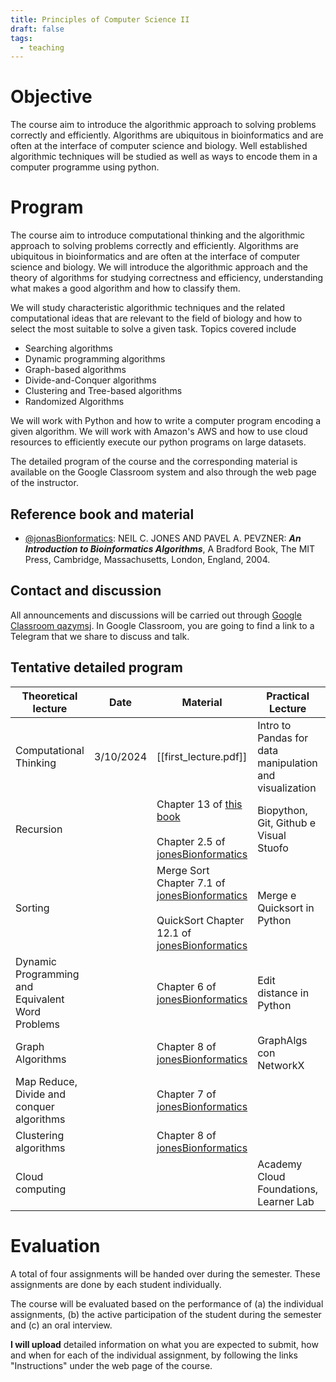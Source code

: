 ```yaml
---
title: Principles of Computer Science II
draft: false
tags:
  - teaching
---
```

 
# Objective

The course aim to introduce the algorithmic approach to solving problems correctly and efficiently. Algorithms are ubiquitous in bioinformatics and are often at the interface of computer science and biology. Well established algorithmic techniques will be studied as well as ways to encode them in a computer programme using python.

# Program

The course aim to introduce computational thinking and the algorithmic approach to solving problems correctly and efficiently. Algorithms are ubiquitous in bioinformatics and are often at the interface of computer science and biology. We will introduce the algorithmic approach and the theory of algorithms for studying correctness and efficiency, understanding what makes a good algorithm and how to classify them.  
  
We will study characteristic algorithmic techniques and the related computational ideas that are relevant to the field of biology and how to select the most suitable to solve a given task. Topics covered include  
- Searching algorithms  
- Dynamic programming algorithms  
- Graph-based algorithms  
- Divide-and-Conquer algorithms  
- Clustering and Tree-based algorithms  
- Randomized Algorithms  
  
We will work with Python and how to write a computer program encoding a given algorithm. We will work with Amazon's AWS and how to use cloud resources to efficiently execute our python programs on large datasets.  
  
The detailed program of the course and the corresponding material is available on the Google Classroom system and also through the web page of the instructor.

## Reference book and material

* [@jonasBionformatics](https://eclass.uoa.gr/modules/document/file.php/NURS565/BioinformaticsAlgsBook.pdf): NEIL C. JONES AND PAVEL A. PEVZNER: ***An Introduction to Bioinformatics Algorithms***, A Bradford Book, The MIT Press, Cambridge, Massachusetts, London, England, 2004.

## Contact and discussion

All announcements and discussions will be carried out through [Google Classroom qazymsj](https://classroom.google.com/c/NzE4Mzc2NTI0NzE2?cjc=qazymsj). In Google Classroom, you are going to find a link to a Telegram that we share to discuss and talk.

## Tentative detailed program

| Theoretical lecture                              | Date      | Material                                                                                                                                                                                                                                                                     | Practical Lecture                                       | Date      | Material       |
| ------------------------------------------------ | --------- | ---------------------------------------------------------------------------------------------------------------------------------------------------------------------------------------------------------------------------------------------------------------------------- | ------------------------------------------------------- | --------- | -------------- |
| Computational Thinking                           | 3/10/2024 | [[first_lecture.pdf]]                                                                                                                                                                                                                                                        | Intro to Pandas for data manipulation and visualization | 7/10/2024 | [[Tutorial 1]] |
| Recursion                                        |           | Chapter 13 of [this book](http://mcsp.wartburg.edu/zelle/python/ppics3/index.html)<br><br>Chapter 2.5 of [jonesBionformatics](https://eclass.uoa.gr/modules/document/file.php/NURS565/BioinformaticsAlgsBook.pdf)                                                            | Biopython,<br>Git, Github e<br>Visual Stuofo            |           |                |
| Sorting                                          |           | Merge Sort Chapter 7.1 of [jonesBionformatics](https://eclass.uoa.gr/modules/document/file.php/NURS565/BioinformaticsAlgsBook.pdf)<br><br>QuickSort Chapter 12.1 of [jonesBionformatics](https://eclass.uoa.gr/modules/document/file.php/NURS565/BioinformaticsAlgsBook.pdf) | Merge e Quicksort in Python                             |           |                |
| Dynamic Programming and Equivalent Word Problems |           | Chapter 6 of [jonesBionformatics](https://eclass.uoa.gr/modules/document/file.php/NURS565/BioinformaticsAlgsBook.pdf)                                                                                                                                                        | Edit distance in Python                                 |           |                |
| Graph Algorithms                                 |           | Chapter 8 of [jonesBionformatics](https://eclass.uoa.gr/modules/document/file.php/NURS565/BioinformaticsAlgsBook.pdf)                                                                                                                                                        | GraphAlgs con NetworkX                                  |           |                |
| Map Reduce, Divide and conquer algorithms        |           | Chapter 7 of [jonesBionformatics](https://eclass.uoa.gr/modules/document/file.php/NURS565/BioinformaticsAlgsBook.pdf)                                                                                                                                                        |                                                         |           |                |
| Clustering algorithms                            |           | Chapter 8 of [jonesBionformatics](https://eclass.uoa.gr/modules/document/file.php/NURS565/BioinformaticsAlgsBook.pdf)                                                                                                                                                        |                                                         |           |                |
| Cloud computing                                  |           |                                                                                                                                                                                                                                                                              | Academy Cloud Foundations, Learner Lab                  |           |                |
# Evaluation

A total of four assignments will be handed over during the semester. These assignments are done by each student individually.  
  
The course will be evaluated based on the performance of (a) the individual assignments, (b) the active participation of the student during the semester and (c) an oral interview.
  
**I will upload** detailed information on what you are expected to submit, how and when for each of the individual assignment, by following the links "Instructions" under the web page of the course.
